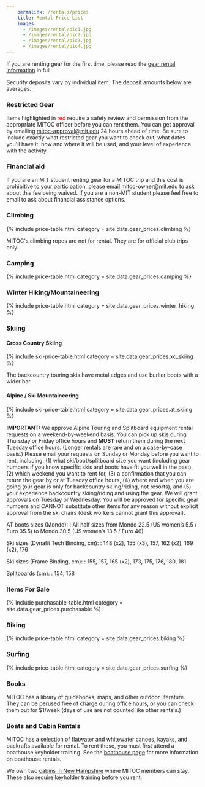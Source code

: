 ```yaml
---
    permalink: /rentals/prices
    title: Rental Price List
    images:
      - /images/rental/pic1.jpg
      - /images/rental/pic2.jpg
      - /images/rental/pic3.jpg
      - /images/rental/pic4.jpg
---
```


If you are renting gear for the first time, please read the [gear rental information](/rentals) in full.

Security deposits vary by individual item. The deposit amounts below are averages.

### Restricted Gear

Items highlighted in <span style="color: red">red</span> require a safety review and permission from the appropriate MITOC officer before you can rent them. You can get approval by emailing [mitoc-approval@mit.edu](mailto:mitoc-approval@mit.edu) 24 hours ahead of time. Be sure to include exactly what restricted gear you want to check out, what dates you'll have it, how and where it will be used, and your level of experience with the activity.

### Financial aid

If you are an MIT student renting gear for a MITOC trip and this cost is prohibitive to your participation, please email [mitoc-owner@mit.edu](mailto:mitoc-owner@mit.edu) to ask about this fee being waived. If you are a non-MIT student please feel free to email to ask about financial assistance options.


<div class="row" markdown="1">

<div class="col-md-6" markdown="1">

### Climbing

{% include price-table.html category = site.data.gear_prices.climbing %}

MITOC's climbing ropes are not for rental. They are for official club
trips only.

</div>

<div class="col-md-6" markdown="1">

### Camping

{% include price-table.html category = site.data.gear_prices.camping %}

</div>

<div class="col-md-6" markdown="1">

###  Winter Hiking/Mountaineering

{% include price-table.html category = site.data.gear_prices.winter_hiking %}

</div>

<div class="col-md-6" markdown="1">

### Skiing

#### Cross Country Skiing

{% include ski-price-table.html category = site.data.gear_prices.xc_skiing %}

The backcountry touring skis have metal edges and use burlier boots with a wider bar.

#### Alpine / Ski Mountaineering

{% include ski-price-table.html category = site.data.gear_prices.at_skiing %}

**IMPORTANT:** We approve Alpine Touring and Splitboard equipment rental requests on a weekend-by-weekend basis. You can pick up skis during Thursday or Friday office hours and **MUST** return them during the next Tuesday office hours. (Longer rentals are rare and on a case-by-case basis.) Please email your requests on Sunday or Monday before you want to rent, including: (1) what ski/boot/splitboard size you want (including gear numbers if you know specific skis and boots have fit you well in the past), (2) which weekend you want to rent for, (3) a confirmation that you can return the gear by or at Tuesday office hours, (4) where and when you are going (our gear is only for backcountry skiing/riding, not resorts), and (5) your experience backcountry skiing/riding and using the gear. We will grant approvals on Tuesday or Wednesday. You will be approved for specific gear numbers and CANNOT substitute other items for any reason without explicit approval from the ski chairs (desk workers cannot grant this approval).

AT boots sizes (Mondo):
: All half sizes from Mondo 22.5 (US women’s 5.5 / Euro 35.5) to Mondo 30.5 (US women’s 13.5 / Euro 46)

Ski sizes (Dynafit Tech Binding, cm):
: 148 (x2), 155 (x3), 157, 162 (x2), 169 (x2), 176

Ski sizes (Frame Binding, cm):
: 155, 157, 165 (x2), 173, 175, 176, 180, 181

Splitboards (cm):
: 154, 158

</div>

<div class="col-md-6" markdown="1">

### Items For Sale

{% include purchasable-table.html category = site.data.gear_prices.purchasable %}

</div>

<div class="col-md-6" markdown="1">

### Biking

{% include price-table.html category = site.data.gear_prices.biking %}

</div>

<div class="col-md-6" markdown="1">

### Surfing

{% include price-table.html category = site.data.gear_prices.surfing %}

</div>

<div class="col-md-6" markdown="1">

### Books

MITOC has a library of guidebooks, maps, and other outdoor literature. They can be perused free of charge during office hours, or you can check them out for $1/week (days of use are not counted like other rentals.)

</div>
</div>

### Boats and Cabin Rentals

MITOC has a selection of flatwater and whitewater canoes, kayaks, and packrafts available for rental. To rent these, you must first attend a boathouse keyholder training. See the [boathouse page](/rentals/boathouse) for more information on boathouse rentals.

We own two [cabins in New Hampshire](/rentals/cabins) where MITOC members can stay. These also require keyholder training before you rent.
